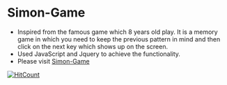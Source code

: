 # Simon-Game

- Inspired from the famous game which 8 years old play. It is a memory game in which you need to keep the previous pattern in mind and then click on the next key which shows up on the screen. 
- Used JavaScript and Jquery to achieve the functionality. 
- Please visit <a href="https://sahiljoshi515.github.io/Simon-Game/"> Simon-Game </a>

[![HitCount](http://hits.dwyl.com/sahiljoshi515/Simon-Game.svg)](http://hits.dwyl.com/sahiljoshi515/Simon-Game)
